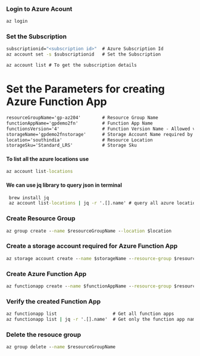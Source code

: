 

### Login to Azure Acount
```cmd
az login
```


### Set the Subscription
```cmd
subscriptionid="<subscription id>"  # Azure Subscription Id
az account set -s $subscriptionid   # Set the Subscription
```

```cmd
az account list # To get the subscription details
```

# Set the Parameters for creating Azure Function App
```cmd
resourceGroupName='gp-az204'        # Resource Group Name 
functionAppName='gpdemo2fn'         # Function App Name
functionsVersion='4'                # Function Version Name - Allowed value 2, 3, 4 
storageName='gpdemo2fnstorage'      # Storage Account Name required by Function App
location='southindia'               # Resource Location
storageSku='Standard_LRS'           # Storage Sku
```

#### To list all the azure locations use
```cmd
az account list-locations
```

#### We can use jq library to query json in terminal
```cmd
 brew install jq
 az account list-locations | jq -r '.[].name' # query all azure location names
 ```

 ### Create Resource Group
```cmd
az group create --name $resourceGroupName --location $location
```

### Create a storage account required for Azure Function App
```cmd
az storage account create --name $storageName --resource-group $resourceGroupName --location $location --sku $storageSku
```

### Create Azure Function App
```cmd
az functionapp create --name $functionAppName --resource-group $resourceGroupName --consumption-plan-location $location --storage-account $storageName --functions-version $functionsVersion
```

### Verify the created Function App
```cmd
az functionapp list                     # Get all function apps
az functionapp list | jq -r '.[].name'  # Get only the function app names
```

### Delete the resouce group
```cmd
az group delete --name $resourceGroupName
```